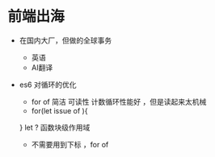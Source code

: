 # 前端出海  

- 在国内大厂，但做的全球事务
  - 英语
  - AI翻译  

- es6 对循环的优化
    - for of 简洁 可读性
    计数循环性能好 ，但是读起来太机械
    - for(let issue of ){

    }
      let ? 函数块级作用域
    - 不需要用到下标 ，for of
    